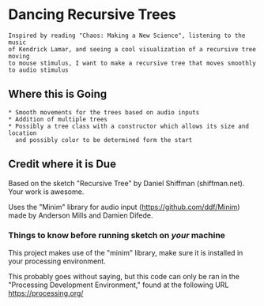 # Dancing Recursive Trees 
 
    Inspired by reading "Chaos: Making a New Science", listening to the music 
    of Kendrick Lamar, and seeing a cool visualization of a recursive tree moving
    to mouse stimulus, I want to make a recursive tree that moves smoothly 
    to audio stimulus


## Where this is Going

    * Smooth movements for the trees based on audio inputs
    * Addition of multiple trees 
    * Possibly a tree class with a constructor which allows its size and location
      and possibly color to be determined form the start

## Credit where it is Due
   
  Based on the sketch "Recursive Tree" by Daniel Shiffman (shiffman.net).
  Your work is awesome.

  Uses the "Minim" library for audio input (https://github.com/ddf/Minim) made by
  Anderson Mills and Damien Difede.


### Things to know before running sketch on _your_ machine

   This project makes use of the "minim" library, make sure it is installed in your
   processing environment.


   This probably goes without saying, but this code can only be ran in the
   "Processing Development Environment," found at the following URL https://processing.org/ 

